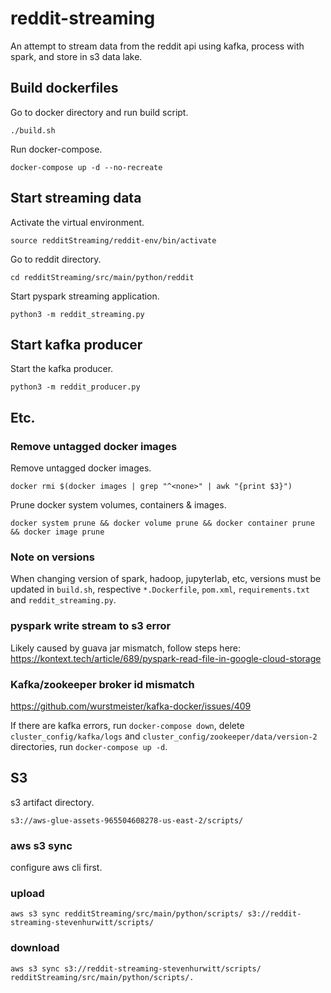 # reddit-streaming

An attempt to stream data from the reddit api using kafka, process with spark, and store in s3 data lake.

## Build dockerfiles

Go to docker directory and run build script.

`./build.sh`

Run docker-compose.

`docker-compose up -d --no-recreate`

## Start streaming data

Activate the virtual environment.

`source redditStreaming/reddit-env/bin/activate`

Go to reddit directory.

`cd redditStreaming/src/main/python/reddit`

Start pyspark streaming application.

`python3 -m reddit_streaming.py`

## Start kafka producer

Start the kafka producer.

`python3 -m reddit_producer.py`

## Etc.

### Remove untagged docker images

Remove untagged docker images.

`docker rmi $(docker images | grep "^<none>" | awk "{print $3}")`

Prune docker system volumes, containers & images.

`docker system prune && docker volume prune && docker container prune && docker image prune`

### Note on versions

When changing version of spark, hadoop, jupyterlab, etc, versions must be updated in `build.sh`, respective `*.Dockerfile`, `pom.xml`, `requirements.txt` and `reddit_streaming.py`.

### pyspark write stream to s3 error

Likely caused by guava jar mismatch, follow steps here: https://kontext.tech/article/689/pyspark-read-file-in-google-cloud-storage

### Kafka/zookeeper broker id mismatch

https://github.com/wurstmeister/kafka-docker/issues/409

If there are kafka errors, run `docker-compose down`, delete `cluster_config/kafka/logs` and `cluster_config/zookeeper/data/version-2` directories, run `docker-compose up -d`.


## S3

s3 artifact directory.

`s3://aws-glue-assets-965504608278-us-east-2/scripts/`

### aws s3 sync

configure aws cli first.

### upload

`aws s3 sync redditStreaming/src/main/python/scripts/ s3://reddit-streaming-stevenhurwitt/scripts/`

### download

`aws s3 sync s3://reddit-streaming-stevenhurwitt/scripts/ redditStreaming/src/main/python/scripts/.`
